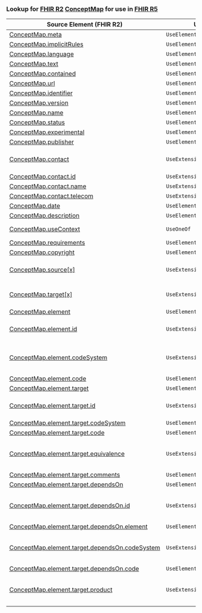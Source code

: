### Lookup for [FHIR R2](https://hl7.org/fhir/DSTU2/) [ConceptMap](https://hl7.org/fhir/DSTU2/ConceptMap.html) for use in [FHIR R5](https://hl7.org/fhir/R5/)

| Source Element (FHIR R2) | Usage | Target |
| -------------- | ----- | ------ |
| [ConceptMap.meta](https://hl7.org/fhir/DSTU2/ConceptMap.html#resource) | `UseElementSameName` | [ConceptMap.meta](https://hl7.org/fhir/R5/ConceptMap.html#resource) |
| [ConceptMap.implicitRules](https://hl7.org/fhir/DSTU2/ConceptMap.html#resource) | `UseElementSameName` | [ConceptMap.implicitRules](https://hl7.org/fhir/R5/ConceptMap.html#resource) |
| [ConceptMap.language](https://hl7.org/fhir/DSTU2/ConceptMap.html#resource) | `UseElementSameName` | [ConceptMap.language](https://hl7.org/fhir/R5/ConceptMap.html#resource) |
| [ConceptMap.text](https://hl7.org/fhir/DSTU2/ConceptMap.html#resource) | `UseElementSameName` | [ConceptMap.text](https://hl7.org/fhir/R5/ConceptMap.html#resource) |
| [ConceptMap.contained](https://hl7.org/fhir/DSTU2/ConceptMap.html#resource) | `UseElementSameName` | [ConceptMap.contained](https://hl7.org/fhir/R5/ConceptMap.html#resource) |
| [ConceptMap.url](https://hl7.org/fhir/DSTU2/ConceptMap.html#resource) | `UseElementSameName` | [ConceptMap.url](https://hl7.org/fhir/R5/ConceptMap.html#resource) |
| [ConceptMap.identifier](https://hl7.org/fhir/DSTU2/ConceptMap.html#resource) | `UseElementSameName` | [ConceptMap.identifier](https://hl7.org/fhir/R5/ConceptMap.html#resource) |
| [ConceptMap.version](https://hl7.org/fhir/DSTU2/ConceptMap.html#resource) | `UseElementSameName` | [ConceptMap.version](https://hl7.org/fhir/R5/ConceptMap.html#resource) |
| [ConceptMap.name](https://hl7.org/fhir/DSTU2/ConceptMap.html#resource) | `UseElementSameName` | [ConceptMap.name](https://hl7.org/fhir/R5/ConceptMap.html#resource) |
| [ConceptMap.status](https://hl7.org/fhir/DSTU2/ConceptMap.html#resource) | `UseElementSameName` | [ConceptMap.status](https://hl7.org/fhir/R5/ConceptMap.html#resource) |
| [ConceptMap.experimental](https://hl7.org/fhir/DSTU2/ConceptMap.html#resource) | `UseElementSameName` | [ConceptMap.experimental](https://hl7.org/fhir/R5/ConceptMap.html#resource) |
| [ConceptMap.publisher](https://hl7.org/fhir/DSTU2/ConceptMap.html#resource) | `UseElementSameName` | [ConceptMap.publisher](https://hl7.org/fhir/R5/ConceptMap.html#resource) |
| [ConceptMap.contact](https://hl7.org/fhir/DSTU2/ConceptMap.html#resource) | `UseExtension` | [http://hl7.org/fhir/1.0/StructureDefinition/extension-ConceptMap.contact](StructureDefinition-ext-R2-ConceptMap.contact.html) |
| [ConceptMap.contact.id](https://hl7.org/fhir/DSTU2/ConceptMap.html#resource) | `UseExtensionFromAncestor` | - |
| [ConceptMap.contact.name](https://hl7.org/fhir/DSTU2/ConceptMap.html#resource) | `UseExtensionFromAncestor` | - |
| [ConceptMap.contact.telecom](https://hl7.org/fhir/DSTU2/ConceptMap.html#resource) | `UseExtensionFromAncestor` | - |
| [ConceptMap.date](https://hl7.org/fhir/DSTU2/ConceptMap.html#resource) | `UseElementSameName` | [ConceptMap.date](https://hl7.org/fhir/R5/ConceptMap.html#resource) |
| [ConceptMap.description](https://hl7.org/fhir/DSTU2/ConceptMap.html#resource) | `UseElementSameName` | [ConceptMap.description](https://hl7.org/fhir/R5/ConceptMap.html#resource) |
| [ConceptMap.useContext](https://hl7.org/fhir/DSTU2/ConceptMap.html#resource) | `UseOneOf` | [ConceptMap.useContext](https://hl7.org/fhir/R5/ConceptMap.html#resource)<br />[ConceptMap.jurisdiction](https://hl7.org/fhir/R5/ConceptMap.html#resource) |
| [ConceptMap.requirements](https://hl7.org/fhir/DSTU2/ConceptMap.html#resource) | `UseElementRenamed` | [ConceptMap.purpose](https://hl7.org/fhir/R5/ConceptMap.html#resource) |
| [ConceptMap.copyright](https://hl7.org/fhir/DSTU2/ConceptMap.html#resource) | `UseElementSameName` | [ConceptMap.copyright](https://hl7.org/fhir/R5/ConceptMap.html#resource) |
| [ConceptMap.source[x]](https://hl7.org/fhir/DSTU2/ConceptMap.html#resource) | `UseExtension` | [http://hl7.org/fhir/1.0/StructureDefinition/extension-ConceptMap.source](StructureDefinition-ext-R2-ConceptMap.source.html) |
| [ConceptMap.target[x]](https://hl7.org/fhir/DSTU2/ConceptMap.html#resource) | `UseExtension` | [http://hl7.org/fhir/1.0/StructureDefinition/extension-ConceptMap.target](StructureDefinition-ext-R2-ConceptMap.target.html) |
| [ConceptMap.element](https://hl7.org/fhir/DSTU2/ConceptMap.html#resource) | `UseElementRenamed` | [ConceptMap.group.element](https://hl7.org/fhir/R5/ConceptMap.html#resource) |
| [ConceptMap.element.id](https://hl7.org/fhir/DSTU2/ConceptMap.html#resource) | `UseExtension` | [http://hl7.org/fhir/1.0/StructureDefinition/extension-ConceptMap.element.id](StructureDefinition-ext-R2-ConceptMap.el.id.html) |
| [ConceptMap.element.codeSystem](https://hl7.org/fhir/DSTU2/ConceptMap.html#resource) | `UseExtension` | [http://hl7.org/fhir/1.0/StructureDefinition/extension-ConceptMap.element.codeSystem](StructureDefinition-ext-R2-ConceptMap.el.codeSystem.html) |
| [ConceptMap.element.code](https://hl7.org/fhir/DSTU2/ConceptMap.html#resource) | `UseElementRenamed` | [ConceptMap.group.element.code](https://hl7.org/fhir/R5/ConceptMap.html#resource) |
| [ConceptMap.element.target](https://hl7.org/fhir/DSTU2/ConceptMap.html#resource) | `UseElementRenamed` | [ConceptMap.group.element.target](https://hl7.org/fhir/R5/ConceptMap.html#resource) |
| [ConceptMap.element.target.id](https://hl7.org/fhir/DSTU2/ConceptMap.html#resource) | `UseExtension` | [http://hl7.org/fhir/1.0/StructureDefinition/extension-ConceptMap.element.target.id](StructureDefinition-ext-R2-ConceptMap.el.ta.id.html) |
| [ConceptMap.element.target.codeSystem](https://hl7.org/fhir/DSTU2/ConceptMap.html#resource) | `UseElementRenamed` | [ConceptMap.group.element.target.dependsOn.value[x]](https://hl7.org/fhir/R5/ConceptMap.html#resource) |
| [ConceptMap.element.target.code](https://hl7.org/fhir/DSTU2/ConceptMap.html#resource) | `UseElementRenamed` | [ConceptMap.group.element.target.code](https://hl7.org/fhir/R5/ConceptMap.html#resource) |
| [ConceptMap.element.target.equivalence](https://hl7.org/fhir/DSTU2/ConceptMap.html#resource) | `UseExtension` | [http://hl7.org/fhir/1.0/StructureDefinition/extension-ConceptMap.element.target.equivalence](StructureDefinition-ext-R2-ConceptMap.el.ta.equivalence.html) |
| [ConceptMap.element.target.comments](https://hl7.org/fhir/DSTU2/ConceptMap.html#resource) | `UseElementRenamed` | [ConceptMap.group.element.target.comment](https://hl7.org/fhir/R5/ConceptMap.html#resource) |
| [ConceptMap.element.target.dependsOn](https://hl7.org/fhir/DSTU2/ConceptMap.html#resource) | `UseElementRenamed` | [ConceptMap.group.element.target.dependsOn](https://hl7.org/fhir/R5/ConceptMap.html#resource) |
| [ConceptMap.element.target.dependsOn.id](https://hl7.org/fhir/DSTU2/ConceptMap.html#resource) | `UseExtension` | [http://hl7.org/fhir/1.0/StructureDefinition/extension-ConceptMap.element.target.dependsOn.id](StructureDefinition-ext-R2-ConceptMap.el.ta.de.id.html) |
| [ConceptMap.element.target.dependsOn.element](https://hl7.org/fhir/DSTU2/ConceptMap.html#resource) | `UseElementRenamed` | [ConceptMap.group.element.target.dependsOn.attribute](https://hl7.org/fhir/R5/ConceptMap.html#resource) |
| [ConceptMap.element.target.dependsOn.codeSystem](https://hl7.org/fhir/DSTU2/ConceptMap.html#resource) | `UseExtension` | [http://hl7.org/fhir/1.0/StructureDefinition/extension-ConceptMap.element.target.dependsOn.codeSystem](StructureDefinition-ext-R2-ConceptMap.el.ta.de.codeSystem.html) |
| [ConceptMap.element.target.dependsOn.code](https://hl7.org/fhir/DSTU2/ConceptMap.html#resource) | `UseElementRenamed` | [ConceptMap.group.element.target.dependsOn.value[x]](https://hl7.org/fhir/R5/ConceptMap.html#resource) |
| [ConceptMap.element.target.product](https://hl7.org/fhir/DSTU2/ConceptMap.html#resource) | `UseExtension` | [http://hl7.org/fhir/1.0/StructureDefinition/extension-ConceptMap.element.target.product](StructureDefinition-ext-R2-ConceptMap.el.ta.product.html) |
